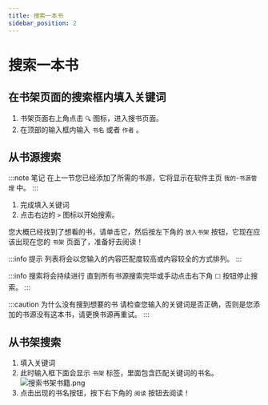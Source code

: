 ```yaml
---
title: 搜索一本书
sidebar_position: 2
---
```


# 搜索一本书

<!-- :::danger 施工中 🚧
内容编写中
:::
 -->

## 在书架页面的搜索框内填入关键词

1. 书架页面右上角点击 `🔍` 图标，进入搜书页面。
2. 在顶部的输入框内输入 `书名` 或者 `作者` 。

## 从书源搜索

:::note 笔记
在上一节您已经添加了所需的书源，它将显示在软件主页 `我的`-`书源管理` 中。
:::

1. 完成填入关键词
2. 点击右边的 󠁽󠁽`>` 图标以开始搜索。

您大概已经找到了想看的书，请单击它，然后按左下角的 `放入书架` 按钮，它现在应该出现在您的 `书架` 页面了，准备好去阅读！

:::info 提示
列表将会以您输入的内容匹配度较高或内容较全的方式排列。
:::

:::info 搜索将会持续进行
直到所有书源搜索完毕或手动点击右下角 `⬜` 按钮停止搜索。
:::

:::caution 为什么没有搜到想要的书
请检查您输入的关键词是否正确，否则是您添加的书源没有这本书，请更换书源再重试。
:::

## 从书架搜索

1. 填入关键词
2. 此时输入框下面会显示 `书架` 标签，里面包含匹配关键词的书名。
![搜索书架书籍.png](https://xxx.imgurl.ps/2022/05/05/533e7ce4d55fd.png)
3. 点击出现的书名按钮，按下右下角的 `阅读` 按钮去阅读！